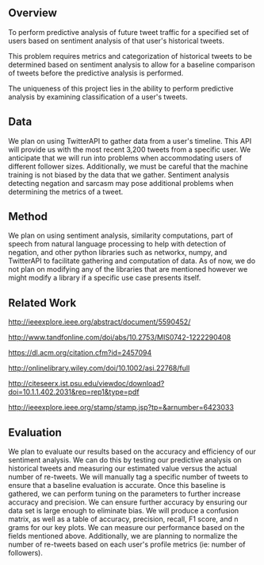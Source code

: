 ## Overview

To perform predictive analysis of future tweet traffic for a specified set of users based on sentiment analysis of that user's historical tweets.



This problem requires metrics and categorization of historical tweets to be determined based on sentiment analysis to allow for a baseline comparison of tweets before the predictive analysis is performed.



The uniqueness of this project lies in the ability to perform predictive analysis by examining classification of a user's tweets.

## Data

We plan on using TwitterAPI to gather data from a user's timeline. This API will provide us with the most recent 3,200 tweets from a specific user. We anticipate that we will run into problems when accommodating users of different follower sizes. Additionally, we must be careful that the machine training is not biased by the data that we gather. Sentiment analysis detecting negation and sarcasm may pose additional problems when determining the metrics of a tweet.

## Method

We plan on using sentiment analysis, similarity computations, part of speech from natural language processing to help with detection of negation, and other python libraries such as networkx, numpy, and TwitterAPI to facilitate gathering and computation of data. As of now, we do not plan on modifying any of the libraries that are mentioned however we might modify a library if a specific use case presents itself.

## Related Work

http://ieeexplore.ieee.org/abstract/document/5590452/

http://www.tandfonline.com/doi/abs/10.2753/MIS0742-1222290408

https://dl.acm.org/citation.cfm?id=2457094

http://onlinelibrary.wiley.com/doi/10.1002/asi.22768/full

http://citeseerx.ist.psu.edu/viewdoc/download?doi=10.1.1.402.2031&rep=rep1&type=pdf

http://ieeexplore.ieee.org/stamp/stamp.jsp?tp=&arnumber=6423033

## Evaluation

We plan to evaluate our results based on the accuracy and efficiency of our sentiment analysis. We can do this by testing our predictive analysis on historical tweets and measuring our estimated value versus the actual number of re-tweets. We will manually tag a specific number of tweets to ensure that a baseline evaluation is accurate. Once this baseline is gathered, we can perform tuning on the parameters to further increase accuracy and precision. We can ensure further accuracy by ensuring our data set is large enough to eliminate bias. We will produce a confusion matrix, as well as a table of accuracy, precision, recall, F1 score, and n grams for our key plots. We can measure our performance based on the fields mentioned above. Additionally, we are planning to normalize  the number of re-tweets based on each user's profile metrics (ie: number of followers).

